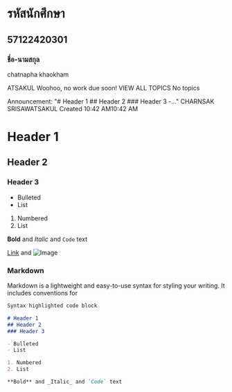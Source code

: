 # รหัสนักศึกษา
## 57122420301
### ชื่อ-นามสกุล
chatnapha khaokham


ATSAKUL
Woohoo, no work due soon!
VIEW ALL
TOPICS
No topics

Announcement: "# Header 1 ## Header 2 ### Header 3 -…"
CHARNSAK SRISAWATSAKUL
Created 10:42 AM10:42 AM
# Header 1
## Header 2
### Header 3

- Bulleted
- List

1. Numbered
2. List

**Bold** and _Italic_ and `Code` text

[Link](url) and ![Image](src)

### Markdown

Markdown is a lightweight and easy-to-use syntax for styling your writing. It includes conventions for

```markdown
Syntax highlighted code block

# Header 1
## Header 2
### Header 3

- Bulleted
- List

1. Numbered
2. List

**Bold** and _Italic_ and `Code` text
